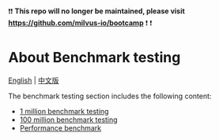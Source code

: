 :exclamation::exclamation: **This repo will no longer be maintained, please visit https://github.com/milvus-io/bootcamp** :exclamation: :exclamation:

# About Benchmark testing

[English](README.md) | [中文版](../benchmark_test/README.md)

The benchmark testing section includes the following content:

- [1 million benchmark testing](lab1_sift1b_1m.md)
- [100 million benchmark testing](lab2_sift1b_100m.md)
- [Performance benchmark](performance_benchmark.md)
